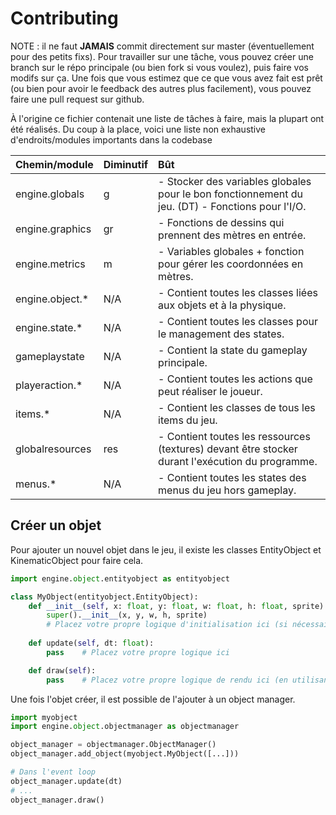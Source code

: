 # Contributing


NOTE : il ne faut **JAMAIS** commit directement sur master (éventuellement pour des petits fixs).
Pour travailler sur une tâche, vous pouvez créer une branch sur le répo principale (ou bien fork si
vous voulez), puis faire vos modifs sur ça. Une fois que vous estimez que ce que vous avez fait est 
prêt (ou bien pour avoir le feedback des autres plus facilement), vous pouvez faire une pull request
sur github.


À l'origine ce fichier contenait une liste de tâches à faire, mais la plupart ont été réalisés. Du
coup à la place, voici une liste non exhaustive d'endroits/modules importants dans la codebase


| Chemin/module   | Diminutif | Bût                                                                                              |
|-----------------|-----------|:-------------------------------------------------------------------------------------------------|
| engine.globals  | g         | - Stocker des variables globales pour le bon fonctionnement du jeu. (DT) - Fonctions pour l'I/O. |
| engine.graphics | gr        | - Fonctions de dessins qui prennent des mètres en entrée.                                        |
| engine.metrics  | m         | - Variables globales + fonction pour gérer les coordonnées en mètres.                            |
| engine.object.* | N/A       | - Contient toutes les classes liées aux objets et à la physique.                                 |
| engine.state.*  | N/A       | - Contient toutes les classes pour le management des states.                                     |
| gameplaystate   | N/A       | - Contient la state du gameplay principale.                                                      |
| playeraction.*  | N/A       | - Contient toutes les actions que peut réaliser le joueur.                                       |
| items.*         | N/A       | - Contient les classes de tous les items du jeu.                                                 |
| globalresources | res       | - Contient toutes les ressources (textures) devant être stocker durant l'exécution du programme. |
| menus.*         | N/A       | - Contient toutes les states des menus du jeu hors gameplay.                                     |


## Créer un objet

Pour ajouter un nouvel objet dans le jeu, il existe les classes EntityObject et KinematicObject pour faire cela.

```py
import engine.object.entityobject as entityobject

class MyObject(entityobject.EntityObject):
    def __init__(self, x: float, y: float, w: float, h: float, sprite):
        super().__init__(x, y, w, h, sprite)
        # Placez votre propre logique d'initialisation ici (si nécessaire).
    
    def update(self, dt: float):
        pass    # Placez votre propre logique ici

    def draw(self):
        pass    # Placez votre propre logique de rendu ici (en utilisant les fonctions de engine.graphics)
```

Une fois l'objet créer, il est possible de l'ajouter à un object manager.

```py
import myobject
import engine.object.objectmanager as objectmanager

object_manager = objectmanager.ObjectManager()
object_manager.add_object(myobject.MyObject([...]))

# Dans l'event loop
object_manager.update(dt)
# ...
object_manager.draw()

```
